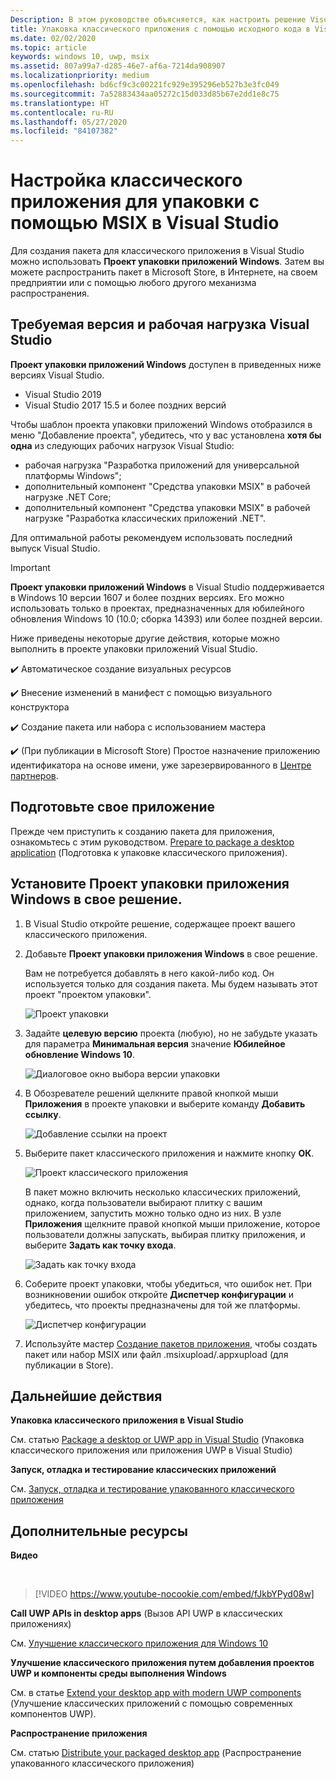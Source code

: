 ```yaml
---
Description: В этом руководстве объясняется, как настроить решение Visual Studio для изменения, отладки и упаковки классических приложений.
title: Упаковка классического приложения с помощью исходного кода в Visual Studio
ms.date: 02/02/2020
ms.topic: article
keywords: windows 10, uwp, msix
ms.assetid: 807a99a7-d285-46e7-af6a-7214da908907
ms.localizationpriority: medium
ms.openlocfilehash: bd6cf9c3c00221fc929e395296eb527b3e3fc049
ms.sourcegitcommit: 7a52883434aa05272c15d033d85b67e2dd1e8c75
ms.translationtype: HT
ms.contentlocale: ru-RU
ms.lasthandoff: 05/27/2020
ms.locfileid: "84107382"
---
```

# <a name="set-up-your-desktop-application-for-msix-packaging-in-visual-studio"></a>Настройка классического приложения для упаковки с помощью MSIX в Visual Studio

Для создания пакета для классического приложения в Visual Studio можно использовать **Проект упаковки приложений Windows**. Затем вы можете распространить пакет в Microsoft Store, в Интернете, на своем предприятии или с помощью любого другого механизма распространения.

## <a name="required-visual-studio-version-and-workload"></a>Требуемая версия и рабочая нагрузка Visual Studio

**Проект упаковки приложений Windows** доступен в приведенных ниже версиях Visual Studio.

* Visual Studio 2019
* Visual Studio 2017 15.5 и более поздних версий

Чтобы шаблон проекта упаковки приложений Windows отобразился в меню "Добавление проекта", убедитесь, что у вас установлена **хотя бы одна** из следующих рабочих нагрузок Visual Studio:

* рабочая нагрузка "Разработка приложений для универсальной платформы Windows";
* дополнительный компонент "Средства упаковки MSIX" в рабочей нагрузке .NET Core;
* дополнительный компонент "Средства упаковки MSIX" в рабочей нагрузке "Разработка классических приложений .NET".

 Для оптимальной работы рекомендуем использовать последний выпуск Visual Studio.

> [!IMPORTANT]
> **Проект упаковки приложений Windows** в Visual Studio поддерживается в Windows 10 версии 1607 и более поздних версиях. Его можно использовать только в проектах, предназначенных для юбилейного обновления Windows 10 (10.0; сборка 14393) или более поздней версии.

Ниже приведены некоторые другие действия, которые можно выполнить в проекте упаковки приложений Visual Studio.

:heavy_check_mark: Автоматическое создание визуальных ресурсов

:heavy_check_mark: Внесение изменений в манифест с помощью визуального конструктора

:heavy_check_mark: Создание пакета или набора с использованием мастера

:heavy_check_mark: (При публикации в Microsoft Store) Простое назначение приложению идентификатора на основе имени, уже зарезервированного в [Центре партнеров](https://partner.microsoft.com/dashboard).


## <a name="prepare-your-application"></a>Подготовьте свое приложение

Прежде чем приступить к созданию пакета для приложения, ознакомьтесь с этим руководством. [Prepare to package a desktop application](desktop-to-uwp-prepare.md) (Подготовка к упаковке классического приложения).

<a id="new-packaging-project"/>

## <a name="setup-the-windows-application-packaging-project-in-your-solution"></a>Установите Проект упаковки приложения Windows в свое решение.

1. В Visual Studio откройте решение, содержащее проект вашего классического приложения.

2. Добавьте **Проект упаковки приложения Windows** в свое решение.

   Вам не потребуется добавлять в него какой-либо код. Он используется только для создания пакета. Мы будем называть этот проект "проектом упаковки".

   ![Проект упаковки](images/packaging-project.png)

3. Задайте **целевую версию** проекта (любую), но не забудьте указать для параметра **Минимальная версия** значение **Юбилейное обновление Windows 10**.

   ![Диалоговое окно выбора версии упаковки](images/packaging-version.png)

4. В Обозревателе решений щелкните правой кнопкой мыши **Приложения** в проекте упаковки и выберите команду **Добавить ссылку**.

   ![Добавление ссылки на проект](images/add-project-reference.png)

5. Выберите пакет классического приложения и нажмите кнопку **ОК**.

   ![Проект классического приложения](images/reference-project.png)

   В пакет можно включить несколько классических приложений, однако, когда пользователи выбирают плитку с вашим приложением, запустить можно только одно из них. В узле **Приложения** щелкните правой кнопкой мыши приложение, которое пользователи должны запускать, выбирая плитку приложения, и выберите **Задать как точку входа**.

   ![Задать как точку входа](images/entry-point-set.png)

6. Соберите проект упаковки, чтобы убедиться, что ошибок нет. При возникновении ошибок откройте **Диспетчер конфигурации** и убедитесь, что проекты предназначены для той же платформы.

   ![Диспетчер конфигурации](images/config-manager.png)

7. Используйте мастер [Создание пакетов приложения](../package/packaging-uwp-apps.md), чтобы создать пакет или набор MSIX или файл .msixupload/.appxupload (для публикации в Store).


## <a name="next-steps"></a>Дальнейшие действия

**Упаковка классического приложения в Visual Studio**

См. статью [Package a desktop or UWP app in Visual Studio](../package/packaging-uwp-apps.md) (Упаковка классического приложения или приложения UWP в Visual Studio)

**Запуск, отладка и тестирование классических приложений**

См. [Запуск, отладка и тестирование упакованного классического приложения](desktop-to-uwp-debug.md)

## <a name="additional-resources"></a>Дополнительные ресурсы

**Видео**

&nbsp;
> [!VIDEO https://www.youtube-nocookie.com/embed/fJkbYPyd08w]

**Call UWP APIs in desktop apps** (Вызов API UWP в классических приложениях)

См. [Улучшение классического приложения для Windows 10](https://docs.microsoft.com/windows/apps/desktop/modernize/desktop-to-uwp-enhance)

**Улучшение классического приложения путем добавления проектов UWP и компоненты среды выполнения Windows**

См. в статье [Extend your desktop app with modern UWP components](https://docs.microsoft.com/windows/apps/desktop/modernize/desktop-to-uwp-extend) (Улучшение классических приложений с помощью современных компонентов UWP).

**Распространение приложения**

См. статью [Distribute your packaged desktop app](https://docs.microsoft.com/windows/apps/desktop/modernize/desktop-to-uwp-distribute) (Распространение упакованного классического приложения)
